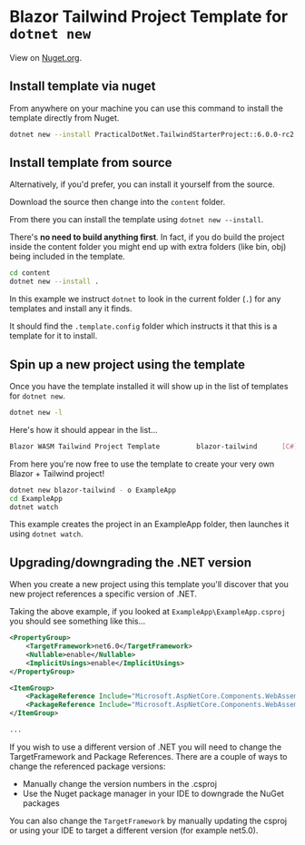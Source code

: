 # Blazor Tailwind Project Template for `dotnet new`

View on [Nuget.org](https://www.nuget.org/packages/PracticalDotNet.TailwindStarterProject/).

## Install template via nuget

From anywhere on your machine you can use this command to install the template directly from Nuget.

``` bash
dotnet new --install PracticalDotNet.TailwindStarterProject::6.0.0-rc2.1
```

## Install template from source

Alternatively, if you'd prefer, you can install it yourself from the source.

Download the source then change into the `content` folder.

From there you can install the template using `dotnet new --install`.

There's **no need to build anything first**. In fact, if you do build the project inside the content folder you might end up with extra folders (like bin, obj) being included in the template.

```bash
cd content
dotnet new --install .
```

In this example we instruct `dotnet` to look in the current folder (`.`) for any templates and install any it finds. 

It should find the `.template.config` folder which instructs it that this is a template for it to install.

## Spin up a new project using the template

Once you have the template installed it will show up in the list of templates for `dotnet new`.

``` bash
dotnet new -l
```

Here's how it should appear in the list…

``` bash
Blazor WASM Tailwind Project Template         blazor-tailwind      [C#]
```

From here you're now free to use the template to create your very own Blazor + Tailwind project!

``` bash
dotnet new blazor-tailwind - o ExampleApp
cd ExampleApp
dotnet watch
```

This example creates the project in an ExampleApp folder, then launches it using `dotnet watch`.

## Upgrading/downgrading the .NET version

When you create a new project using this template you'll discover that you new project references a specific version of .NET.

Taking the above example, if you looked at `ExampleApp\ExampleApp.csproj` you should see something like this...

``` xml
<PropertyGroup>
    <TargetFramework>net6.0</TargetFramework>
    <Nullable>enable</Nullable>
    <ImplicitUsings>enable</ImplicitUsings>
</PropertyGroup>

<ItemGroup>
    <PackageReference Include="Microsoft.AspNetCore.Components.WebAssembly" Version="6.0.0-rc.2.21480.10"/>
    <PackageReference Include="Microsoft.AspNetCore.Components.WebAssembly.DevServer" Version="6.0.0-rc.2.21480.10" PrivateAssets="all"/>
</ItemGroup>

...
```

If you wish to use a different version of .NET you will need to change the TargetFramework and Package References. There are a couple of ways to change the referenced package versions:

- Manually change the version numbers in the .csproj 
- Use the Nuget package manager in your IDE to downgrade the NuGet packages

You can also change the `TargetFramework` by manually updating the csproj or using your IDE to target a different version (for example net5.0).
